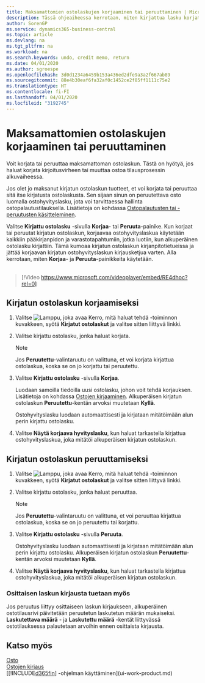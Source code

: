 ```yaml
---
title: Maksamattomien ostolaskujen korjaaminen tai peruuttaminen | Microsoft Docs
description: Tässä ohjeaiheessa kerrotaan, miten kirjattua lasku korjataan, peruutetaan tai kumotaan ja miten ostohyvityslasku luodaan automaattisesti.
author: SorenGP
ms.service: dynamics365-business-central
ms.topic: article
ms.devlang: na
ms.tgt_pltfrm: na
ms.workload: na
ms.search.keywords: undo, credit memo, return
ms.date: 04/01/2020
ms.author: sgroespe
ms.openlocfilehash: 3d0d1234a6459b153a436ed2dfe9a3a2f667ab89
ms.sourcegitcommit: 88e4b30eaf6fa32af0c1452ce2f85ff1111c75e2
ms.translationtype: HT
ms.contentlocale: fi-FI
ms.lasthandoff: 04/01/2020
ms.locfileid: "3192745"
---
```

# <a name="correct-or-cancel-unpaid-purchase-invoices"></a>Maksamattomien ostolaskujen korjaaminen tai peruuttaminen
Voit korjata tai peruuttaa maksamattoman ostolaskun. Tästä on hyötyä, jos haluat korjata kirjoitusvirheen tai muuttaa ostoa tilausprosessin alkuvaiheessa.

Jos olet jo maksanut kirjatun ostolaskun tuotteet, et voi korjata tai peruuttaa sitä itse kirjatusta ostolaskusta. Sen sijaan sinun on peruutettava osto luomalla ostohyvityslasku, jota voi tarvittaessa hallinta ostopalautustilauksella. Lisätietoja on kohdassa [Ostopalautusten tai -peruutusten käsitteleminen](purchasing-how-process-purchase-returns-cancellations.md).

Valitse **Kirjattu ostolasku** -sivulla **Korjaa**- tai **Peruuta**-painike. Kun korjaat tai peruutat kirjatun ostolaskun, korjaavaa ostohyvityslaskua käytetään kaikkiin pääkirjanpidon ja varastotapahtumiin, jotka luotiin, kun alkuperäinen ostolasku kirjattiin. Tämä kumoaa kirjatun ostolaskun kirjanpitotietueissa ja jättää korjaavan kirjatun ostohyvityslaskun kirjausketjua varten. Alla kerrotaan, miten **Korjaa**- ja **Peruuta**-painikkeita käytetään.
<br><br>
> [!Video https://www.microsoft.com/videoplayer/embed/RE4dhoc?rel=0]

## <a name="to-correct-a-posted-purchase-invoice"></a>Kirjatun ostolaskun korjaamiseksi
1. Valitse ![Lamppu, joka avaa Kerro, mitä haluat tehdä -toiminnon](media/ui-search/search_small.png "Kerro, mitä haluat tehdä") kuvakkeen, syötä **Kirjatut ostolaskut** ja valitse sitten liittyvä linkki.  
2. Valitse kirjattu ostolasku, jonka haluat korjata.  

    > [!NOTE]  
    >   Jos **Peruutettu**-valintaruutu on valittuna, et voi korjata kirjattua ostolaskua, koska se on jo korjattu tai peruutettu.
3. Valitse **Kirjattu ostolasku** -sivulla **Korjaa**.

    Luodaan samoilla tiedoilla uusi ostolasku, johon voit tehdä korjauksen. Lisätietoja on kohdassa [Ostojen kirjaaminen](purchasing-how-record-purchases.md). Alkuperäisen kirjatun ostolaskun **Peruutettu**-kentän arvoksi muutetaan **Kyllä**.

    Ostohyvityslasku luodaan automaattisesti ja kirjataan mitätöimään alun perin kirjattu ostolasku.
4. Valitse **Näytä korjaava hyvityslasku**, kun haluat tarkastella kirjattua ostohyvityslaskua, joka mitätöi alkuperäisen kirjatun ostolaskun.

## <a name="to-cancel-a-posted-purchase-invoice"></a>Kirjatun ostolaskun peruuttamiseksi
1. Valitse ![Lamppu, joka avaa Kerro, mitä haluat tehdä -toiminnon](media/ui-search/search_small.png "Kerro, mitä haluat tehdä") kuvakkeen, syötä **Kirjatut ostolaskut** ja valitse sitten liittyvä linkki.  
2. Valitse kirjattu ostolasku, jonka haluat peruuttaa.

    > [!NOTE]  
    >   Jos **Peruutettu**-valintaruutu on valittuna, et voi peruuttaa kirjattua ostolaskua, koska se on jo peruutettu tai korjattu.
3. Valitse **Kirjattu ostolasku** -sivulla **Peruuta**.

    Ostohyvityslasku luodaan automaattisesti ja kirjataan mitätöimään alun perin kirjattu ostolasku. Alkuperäisen kirjatun ostolaskun **Peruutettu**-kentän arvoksi muutetaan **Kyllä**.
4. Valitse **Näytä korjaava hyvityslasku**, kun haluat tarkastella kirjattua ostohyvityslaskua, joka mitätöi alkuperäisen kirjatun ostolaskun.

### <a name="partial-invoice-posting-also-supported"></a>Osittaisen laskun kirjausta tuetaan myös
Jos peruutus liittyy osittaiseen laskun kirjaukseen, alkuperäinen ostotilausrivi päivitetään peruutetun laskutetun määrän mukaiseksi. **Laskutettava määrä** - ja **Laskutettu määrä** -kentät liittyvässä ostotilauksessa palautetaan arvoihin ennen osittaista kirjausta.

## <a name="see-also"></a>Katso myös
[Osto](purchasing-manage-purchasing.md)  
[Ostojen kirjaus](purchasing-how-record-purchases.md)  
[[!INCLUDE[d365fin](includes/d365fin_md.md)] -ohjelman käyttäminen](ui-work-product.md)
